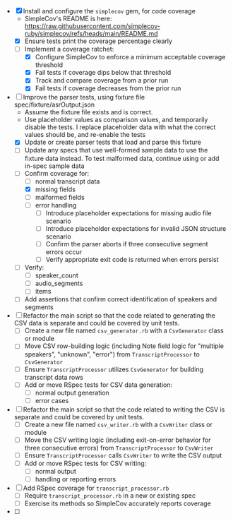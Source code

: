 - [x] Install and configure the `simplecov` gem, for code coverage
  - SimpleCov's README is here: https://raw.githubusercontent.com/simplecov-ruby/simplecov/refs/heads/main/README.md
  - [x] Ensure tests print the coverage percentage clearly
  - [ ] Implement a coverage ratchet:
    - [x] Configure SimpleCov to enforce a minimum acceptable coverage threshold
    - [x] Fail tests if coverage dips below that threshold
    - [x] Track and compare coverage from a prior run
    - [x] Fail tests if coverage decreases from the prior run

- [ ] Improve the parser tests, using fixture file spec/fixture/asrOutput.json
  - Assume the fixture file exists and is correct.
  - Use placeholder values as comparison values, and temporarily disable the tests. I replace placeholder data with what the correct values should be, and re-enable the tests
  - [x] Update or create parser tests that load and parse this fixture
  - [ ] Update any specs that use well-formed sample data to use the fixture data instead. To test malformed data, continue using or add in-spec sample data
  - [ ] Confirm coverage for:
    - [ ] normal transcript data
    - [x] missing fields
    - [ ] malformed fields
    - [ ] error handling
      - [ ] Introduce placeholder expectations for missing audio file scenario
      - [ ] Introduce placeholder expectations for invalid JSON structure scenario
      - [ ] Confirm the parser aborts if three consecutive segment errors occur
      - [ ] Verify appropriate exit code is returned when errors persist
  - [ ] Verify:
    - [ ] speaker_count
    - [ ] audio_segments
    - [ ] items
  - [ ] Add assertions that confirm correct identification of speakers and segments

- [ ] Refactor the main script so that the code related to generating the CSV data is separate and could be covered by unit tests.
  - [ ] Create a new file named `csv_generator.rb` with a `CsvGenerator` class or module
  - [ ] Move CSV row-building logic (including Note field logic for "multiple speakers", "unknown", "error") from `TranscriptProcessor` to `CsvGenerator`
  - [ ] Ensure `TranscriptProcessor` utilizes `CsvGenerator` for building transcript data rows
  - [ ] Add or move RSpec tests for CSV data generation:
    - [ ] normal output generation
    - [ ] error cases

- [ ] Refactor the main script so that the code related to writing the CSV is separate and could be covered by unit tests.
  - [ ] Create a new file named `csv_writer.rb` with a `CsvWriter` class or module
  - [ ] Move the CSV writing logic (including exit-on-error behavior for three consecutive errors) from `TranscriptProcessor` to `CsvWriter`
  - [ ] Ensure `TranscriptProcessor` calls `CsvWriter` to write the CSV output
  - [ ] Add or move RSpec tests for CSV writing:
    - [ ] normal output
    - [ ] handling or reporting errors

- [ ] Add RSpec coverage for `transcript_processor.rb`
  - [ ] Require `transcript_processor.rb` in a new or existing spec
  - [ ] Exercise its methods so SimpleCov accurately reports coverage

- [ ] 
